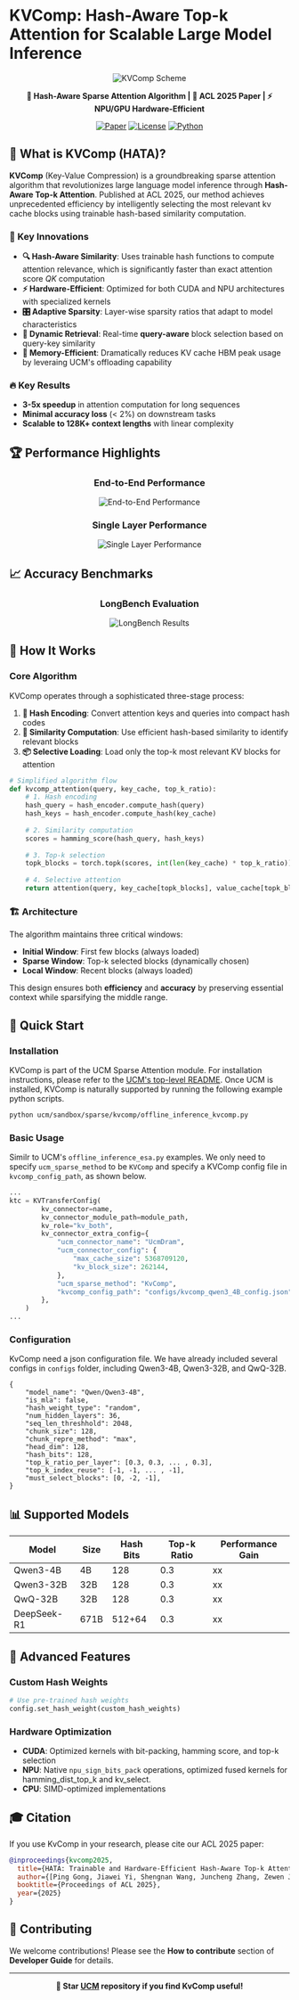 # KVComp: Hash-Aware Top-k Attention for Scalable Large Model Inference

<div align="center">

![KVComp Scheme](/docs/source/_static/images/kvcomp_scheme.jpg)

**🚀 Hash-Aware Sparse Attention Algorithm | 📄 ACL 2025 Paper | ⚡ NPU/GPU Hardware-Efficient**

[![Paper](https://img.shields.io/badge/Paper-ACL%202025-blue)](/docs/source/_static/paper/kvcomp-ACL-2025-paper.pdf)
[![License](https://img.shields.io/badge/License-MIT-green.svg)](https://github.com/ModelEngine-Group/unified-cache-management/blob/main/LICENSE)
[![Python](https://img.shields.io/badge/Python-3.10+-blue.svg)](https://python.org)

</div>

## 🌟 What is KVComp (HATA)?

**KVComp** (Key-Value Compression) is a groundbreaking sparse attention algorithm that revolutionizes large language model inference through **Hash-Aware Top-k Attention**. Published at ACL 2025, our method achieves unprecedented efficiency by intelligently selecting the most relevant kv cache blocks using trainable hash-based similarity computation.

### 🎯 Key Innovations

- **🔍 Hash-Aware Similarity**: Uses trainable hash functions to compute attention relevance, which is significantly faster than exact attention score $QK$ computation 
- **⚡ Hardware-Efficient**: Optimized for both CUDA and NPU architectures with specialized kernels
- **🎛️ Adaptive Sparsity**: Layer-wise sparsity ratios that adapt to model characteristics
- **🔄 Dynamic Retrieval**: Real-time **query-aware** block selection based on query-key similarity
- **💾 Memory-Efficient**: Dramatically reduces KV cache HBM peak usage by leveraing UCM's offloading capability

### 🔥 Key Results
- **3-5x speedup** in attention computation for long sequences
- **Minimal accuracy loss** (< 2%) on downstream tasks
- **Scalable to 128K+ context lengths** with linear complexity

## 🏆 Performance Highlights

<div align="center">

### End-to-End Performance
![End-to-End Performance](/docs/source/_static/images/kvcomp_end_to_end_performance.jpg)

### Single Layer Performance  
![Single Layer Performance](/docs/source/_static/images/kvcomp_single_layer_performance.jpg)

</div>

## 📈 Accuracy Benchmarks


<div align="center">

### LongBench Evaluation
![LongBench Results](/docs/source/_static/images/kvcomp_longbench.jpg)

</div>



## 🧠 How It Works

### Core Algorithm

KVComp operates through a sophisticated three-stage process:

1. **🔐 Hash Encoding**: Convert attention keys and queries into compact hash codes
2. **🎯 Similarity Computation**: Use efficient hash-based similarity to identify relevant blocks  
3. **📦 Selective Loading**: Load only the top-k most relevant KV blocks for attention

```python
# Simplified algorithm flow
def kvcomp_attention(query, key_cache, top_k_ratio):
    # 1. Hash encoding
    hash_query = hash_encoder.compute_hash(query)
    hash_keys = hash_encoder.compute_hash(key_cache)
    
    # 2. Similarity computation  
    scores = hamming_score(hash_query, hash_keys)
    
    # 3. Top-k selection
    topk_blocks = torch.topk(scores, int(len(key_cache) * top_k_ratio))
    
    # 4. Selective attention
    return attention(query, key_cache[topk_blocks], value_cache[topk_blocks])
```


### 🏗️ Architecture

The algorithm maintains three critical windows:
- **Initial Window**: First few blocks (always loaded)
- **Sparse Window**: Top-k selected blocks (dynamically chosen)
- **Local Window**: Recent blocks (always loaded)

This design ensures both **efficiency** and **accuracy** by preserving essential context while sparsifying the middle range.

## 🚀 Quick Start

### Installation

KVComp is part of the UCM Sparse Attention module. For installation instructions, please refer to the [UCM's top-level README](https://github.com/ModelEngine-Group/unified-cache-management). Once UCM is installed, KVComp is naturally supported by running the following example python scripts.

```bash
python ucm/sandbox/sparse/kvcomp/offline_inference_kvcomp.py
```

### Basic Usage
Similr to UCM's `offline_inference_esa.py` examples. We only need to specify `ucm_sparse_method` to be `KVComp` and specify a KVComp config file in `kvcomp_config_path`, as shown below.

```python
...
ktc = KVTransferConfig(
        kv_connector=name,
        kv_connector_module_path=module_path,
        kv_role="kv_both",
        kv_connector_extra_config={
            "ucm_connector_name": "UcmDram",
            "ucm_connector_config": {
                "max_cache_size": 5368709120,
                "kv_block_size": 262144,
            },
            "ucm_sparse_method": "KvComp",
            "kvcomp_config_path": "configs/kvcomp_qwen3_4B_config.json",
        },
    )
...
```

### Configuration
KvComp need a json configuration file. We have already included several configs in `configs` folder, including Qwen3-4B, Qwen3-32B, and QwQ-32B.

```text
{
    "model_name": "Qwen/Qwen3-4B",
    "is_mla": false,
    "hash_weight_type": "random",
    "num_hidden_layers": 36,
    "seq_len_threshhold": 2048,
    "chunk_size": 128,
    "chunk_repre_method": "max",
    "head_dim": 128,
    "hash_bits": 128,
    "top_k_ratio_per_layer": [0.3, 0.3, ... , 0.3],
    "top_k_index_reuse": [-1, -1, ... , -1],
    "must_select_blocks": [0, -2, -1],
}
```

## 📊 Supported Models

| Model | Size | Hash Bits | Top-k Ratio | Performance Gain |
|-------|------|-----------|-------------|------------------|
| Qwen3-4B | 4B | 128 | 0.3 | xx |
| Qwen3-32B | 32B | 128 | 0.3 | xx |
| QwQ-32B | 32B | 128 | 0.3 | xx |
| DeepSeek-R1 | 671B | 512+64 | 0.3 | xx |

## 🔧 Advanced Features


### Custom Hash Weights
```python
# Use pre-trained hash weights
config.set_hash_weight(custom_hash_weights)
```

### Hardware Optimization
- **CUDA**: Optimized kernels with bit-packing, hamming score, and top-k selection
- **NPU**: Native `npu_sign_bits_pack` operations, optimized fused kernels for hamming_dist_top_k and kv_select.
- **CPU**: SIMD-optimized implementations




## 🎓 Citation

If you use KvComp in your research, please cite our ACL 2025 paper:

```bibtex
@inproceedings{kvcomp2025,
  title={HATA: Trainable and Hardware-Efficient Hash-Aware Top-k Attention for Scalable Large Model Inference},
  author={[Ping Gong, Jiawei Yi, Shengnan Wang, Juncheng Zhang, Zewen Jin, Ouxiang Zhou, Ruibo Liu, Guanbin Xu, Youhui Bai, Bowen Ye, Kun Yuan, Tong Yang, Gong Zhang, Renhai Chen, Feng Wu, Cheng Li]},
  booktitle={Proceedings of ACL 2025},
  year={2025}
}
```

## 🤝 Contributing

We welcome contributions! Please see the **How to contribute** section of **Developer Guide** for details.


---

<div align="center">

**🌟 Star [UCM](https://github.com/ModelEngine-Group/unified-cache-management) repository if you find KvComp useful!**

</div>
